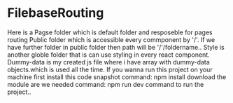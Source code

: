 # FilebaseRouting
Here is a Pagse folder which is default folder and resposeble for pages routing
Public folder which is accessible every commponent by '/'.
If we have further folder in public folder then path will be '/'/foldername..
Style is another globle folder that is can use styling in every react component.
Dummy-data is my created js file where i have array with dummy-data objects.which is used all the time.
If you wanna run this project on your machine first install this code snapshot
command: npm install  download the module are we needed 
command: npm run dev command to run the project..
